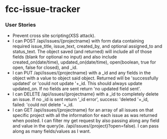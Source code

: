 # fcc-issue-tracker

### User Stories
  - Prevent cross site scripting(XSS attack).
  - I can POST /api/issues/{projectname} with form data containing required issue_title, issue_text, created_by, and optional assigned_to and status_text.
The object saved (and returned) will include all of those fields (blank for optional no input) and also include created_on(date/time), updated_on(date/time), open(boolean, true for open, false for closed), and _id.
  - I can PUT /api/issues/{projectname} with a _id and any fields in the object with a value to object said object. Returned will be 'successfully updated' or 'could not update '+_id. This should always update updated_on. If no fields are sent return 'no updated field sent'.
  - I can DELETE /api/issues/{projectname} with a _id to completely delete an issue. If no _id is sent return '_id error', success: 'deleted '+_id, failed: 'could not delete '+_id.
  - I can GET /api/issues/{projectname} for an array of all issues on that specific project with all the information for each issue as was returned when posted.
I can filter my get request by also passing along any field and value in the query(ie. /api/issues/{project}?open=false). I can pass along as many fields/values as I want.